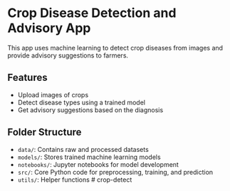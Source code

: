 # Crop Disease Detection and Advisory App

This app uses machine learning to detect crop diseases from images and provide advisory suggestions to farmers.

## Features

- Upload images of crops
- Detect disease types using a trained model
- Get advisory suggestions based on the diagnosis

## Folder Structure

- `data/`: Contains raw and processed datasets
- `models/`: Stores trained machine learning models
- `notebooks/`: Jupyter notebooks for model development
- `src/`: Core Python code for preprocessing, training, and prediction
- `utils/`: Helper functions
#   c r o p - d e t e c t  
 